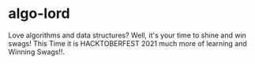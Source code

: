 # algo-lord
Love algorithms and data structures? Well, it's your time to shine and win swags!
This Time it is HACKTOBERFEST 2021 much more of learning and Winning Swags!!.
